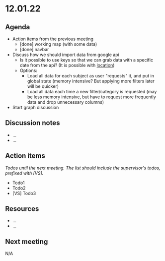 # 12.01.22

## Agenda

  * Action items from the previous meeting
    - [done] working map (with some data)
    - [done] navbar
  * Discuss how we should import data from google api
    - Is it possible to use keys so that we can grab data with a specific date from the api? 
    (It is possible with [location](https://github.com/GoogleCloudPlatform/covid-19-open-data#use-the-data))
    - Options:
      - Load all data for each subject as user "requests" it, and put in global state (memory intensive? But applying more filters later will be quicker)
      - Load all data each time a new filter/category is requested (may be less memory intensive, but have to request more frequently data and drop unnecessary columns)
  * Start graph discussion

## Discussion notes


  * ...
  * ...


## Action items

_Todos until the next meeting. The list should include the supervisor's todos, prefixed with [VS]._

  * Todo1
  * Todo2
  * [VS] Todo3

## Resources 
  * ...
  * ...

## Next meeting

N/A
